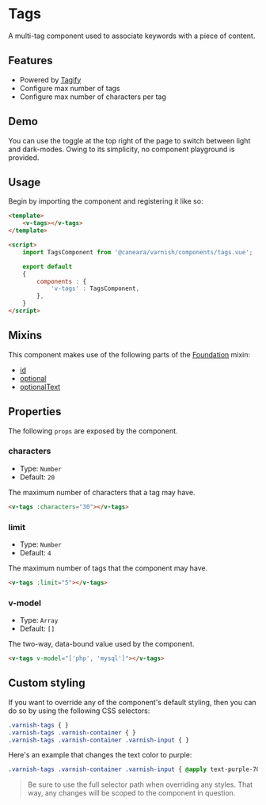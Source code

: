 # Tags

A multi-tag component used to associate keywords with a piece of content.

## Features

* Powered by [Tagify](https://yaireo.github.io/tagify/)
* Configure max number of tags
* Configure max number of characters per tag

## Demo

You can use the toggle at the top right of the page to switch between light and dark-modes. Owing to its simplicity, no component playground is provided.

<!-- Setup -->
<script setup>
    import { ref } from 'vue';
    import TagsComponent from '../../src/components/tags.vue';

    let tags = ref(['php', 'laravel', 'vue', '']);
</script>

<!-- Demo -->
<div class="bg-gray-100 dark:bg-black flex justify-center rounded-md p-6 mt-8">
    <ClientOnly>
        <TagsComponent v-model="tags" :optional="true"></TagsComponent>
    </ClientOnly>
</div>

## Usage

Begin by importing the component and registering it like so:

```html
<template>
    <v-tags></v-tags>
</template>

<script>
    import TagsComponent from '@caneara/varnish/components/tags.vue';

    export default
    {
        components : {
            'v-tags' : TagsComponent,
        },
    }
</script>
```

## Mixins

This component makes use of the following parts of the [Foundation](/pages/foundation) mixin:

* [id](/pages/foundation#id)
* [optional](/pages/foundation#optional)
* [optionalText](/pages/foundation#optionalText)

## Properties

The following `props` are exposed by the component.

### characters

- Type: `Number`
- Default: `20`

The maximum number of characters that a tag may have.

```html
<v-tags :characters="30"></v-tags>
```

### limit

- Type: `Number`
- Default: `4`

The maximum number of tags that the component may have.

```html
<v-tags :limit="5"></v-tags>
```

### v-model

- Type: `Array`
- Default: `[]`

The two-way, data-bound value used by the component.

```html
<v-tags v-model="['php', 'mysql']"></v-tags>
```

## Custom styling

If you want to override any of the component's default styling, then you can do so by using the following CSS selectors:

```css
.varnish-tags { }
.varnish-tags .varnish-container { }
.varnish-tags .varnish-container .varnish-input { }
```

Here's an example that changes the text color to purple:

```css
.varnish-tags .varnish-container .varnish-input { @apply text-purple-700 dark:text-purple-400 }
```

> Be sure to use the full selector path when overriding any styles. That way, any changes will be scoped to the component in question.